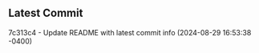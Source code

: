 
## Latest Commit
7c313c4 - Update README with latest commit info (2024-08-29 16:53:38 -0400) <Yunxi-Zhou>
